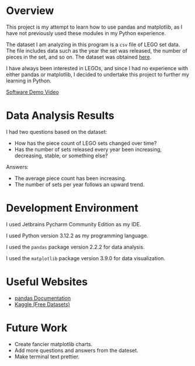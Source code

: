 # Overview

This project is my attempt to learn how to use pandas and matplotlib,
as I have not previously used these modules in my Python experience.

The dataset I am analyzing in this program is a `csv` file of LEGO set data.
The file includes data such as the year the set was released, the number of pieces in the set, and so on.
The dataset was obtained [here](https://www.kaggle.com/datasets/rtatman/lego-database?select=sets.csv).

I have always been interested in LEGOs, and since I had no experience with either pandas or matplotlib,
I decided to undertake this project to further my learning in Python.

[Software Demo Video](https://youtu.be/QYqRT_WzGrw)

# Data Analysis Results

I had two questions based on the dataset:
- How has the piece count of LEGO sets changed over time?
- Has the number of sets released every year been increasing, decreasing, stable, or something else?

Answers:
- The average piece count has been increasing.
- The number of sets per year follows an upward trend.

# Development Environment

I used Jetbrains Pycharm Community Edition as my IDE.

I used Python version 3.12.2 as my programming language.

I used the `pandas` package version 2.2.2 for data analysis.

I used the `matplotlib` package version 3.9.0 for data visualization.

# Useful Websites

* [pandas Documentation](https://pandas.pydata.org/docs/)
* [Kaggle (Free Datasets)](https://www.kaggle.com/)

# Future Work

* Create fancier matplotlib charts.
* Add more questions and answers from the dateset.
* Make terminal text prettier.